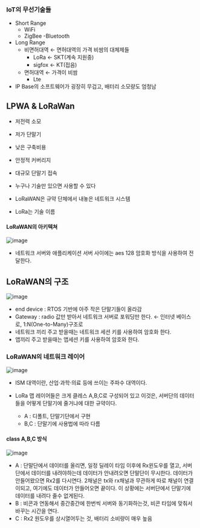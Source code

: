 ### IoT의 무선기술들
- Short Range
  - WiFi
  - ZigBee
  -Bluetooth
- Long Range
  - 비면허대역 ← 면허대역의 가격 비쌈의 대체제들
    - LoRa  ← SKT(계속 지원중)
    - sigfox ← KT(접음)
  - 면허대역 ← 가격이 비쌈
    - Lte
- IP Base의 소프트웨어가 굉장히 무겁고, 배터리 소모량도 엄청남

## LPWA & LoRaWan
- 저전력 소모
- 저가 단말기
- 낮은 구축비용
- 안정적 커버리지
- 대규모 단말기 접속

- 누구나 기술만 있으면 사용할 수 있다
- LoRaWAN은 규약 단체에서 내놓은 네트워크 시스템
- LoRa는 기술 이름
#### LoRaWAN의 아키텍쳐

![image](https://github.com/user-attachments/assets/87a715e7-39e7-4d81-87fa-fb5c37c168ca)


- 네트워크 서버와 애플리케이션 서버 사이에는 aes 128 암호화 방식을 사용하여 전달한다.


## LoRaWAN의 구조
![image](https://github.com/user-attachments/assets/3bd9ff41-f129-4d60-8c8a-0a285cf6bad2)

- end device : RTOS 기반에 아주 작은 단말기들이 올라감
- Gateway : radio 값만 받아서 네트워크 서버로 포워딩만 한다. ← 인터넷 베이스로, 1:N(One-to-Many)구조로
- 네트워크 끼리 주고 받을때는 네트워크 세션 키를 사용하여 암호화 한다.
- 앱끼리 주고 받을때는 앱세션 키를 사용하여 암호와 한다.


### LoRaWAN의 네트워크 레이어
![image](https://github.com/user-attachments/assets/8cc9b6fb-e8d7-4717-aaaa-8502b56aaf3e)
- ISM 대역이란, 산업·과학·의료 등에 쓰이는 주파수 대역이다.

- LoRa 맵 레이어들은 크게 클레스 A,B,C로 구성되어 있고 이것은, 서버단의 데이터들을 어떻게 단말기에 줄거냐에 대한 규약이다.
  - A : 디폴트, 단말기단에서 구현
  - B,C : 단말기에 사용법에 따라 다름

#### class A,B,C 방식
![image](https://github.com/user-attachments/assets/f8a1ebe3-b5de-471a-8795-ac9e068fac6b)

- A : 단말단에서 데이터를 올리면, 일정 딜레이 타임 이후에 Rx윈도우를 열고, 서버단에서 데이터를 내려야하는데 데이터가 안내려오면 단말단이 무시한다. 데이터가 안들어왔으면 Rx2를 다시연다. 2채널은 tx와 rx채널과 무관하게 따로 채널이 연결이되고, 여기에도 데이터가 안들어오면 끝이다. 이 상황에는 서버단에서 단말기에 데이터를 내려다 줄수 없게된다.
- B : 비콘과 연동해서 중간중간에 한번씩 서버와 동기화하는것, 비콘 타임에 맞춰서 바꾸는 시간을 연다.
- C : Rx2 원도우를 상시열어두는 것, 배터리 소비량이 매우 높음
